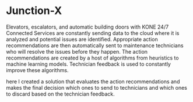 # Junction-X

Elevators, escalators, and automatic building doors with KONE 24/7 Connected Services are constantly sending data to the cloud where it is analyzed and potential issues are identified. Appropriate action recommendations are then automatically sent to maintenance technicians who will resolve the issues before they happen. The action recommendations are created by a host of algorithms from heuristics to machine learning models. Technician feedback is used to constantly improve these algorithms.

here I created a solution that evaluates the action recommendations and makes the final decision which ones to send to technicians and which ones to discard based on the technician feedback.
